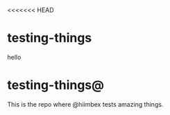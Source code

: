 <<<<<<< HEAD
# testing-things
hello

# testing-things@

This is the repo where @hiimbex tests amazing things.
